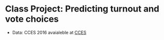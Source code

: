 # Class Project: Predicting turnout and vote choices

* Data: CCES 2016 avaialeble at [CCES](https://dataverse.harvard.edu/dataset.xhtml?persistentId=doi%3A10.7910/DVN/GDF6Z0)


